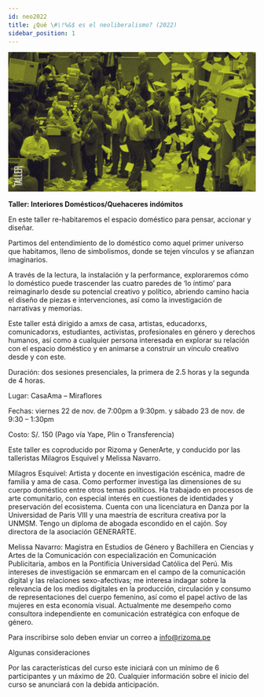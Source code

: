 ```yaml
---
id: neo2022
title: ¿Qué \#\!%&$ es el neoliberalismo? (2022)
sidebar_position: 1
---
```


![Texto alternativo](imgs/2_NEO2022.jpg)
  
**Taller: Interiores Domésticos/Quehaceres indómitos**

En este taller re-habitaremos el espacio doméstico para pensar, accionar y diseñar.

Partimos del entendimiento de lo doméstico como aquel primer universo que habitamos, lleno de simbolismos, donde se tejen vínculos y se afianzan imaginarios.

A través de la lectura, la instalación y la performance, exploraremos cómo lo doméstico puede trascender las cuatro paredes de ‘lo íntimo’ para reimaginarlo desde su potencial creativo y político, abriendo camino hacia el diseño de piezas e intervenciones, así como la investigación de narrativas y memorias.

Este taller está dirigido a amxs de casa, artistas, educadorxs, comunicadorxs, estudiantes, activistas, profesionales en género y derechos humanos, así como a cualquier persona interesada en explorar su relación con el espacio doméstico y en animarse a construir un vínculo creativo desde y con este.

Duración: dos sesiones presenciales, la primera de 2.5 horas y la segunda de 4 horas.

Lugar: CasaAma – Miraflores

Fechas: viernes 22 de nov. de 7:00pm  a 9:30pm. y sábado 23 de nov. de 9:30 – 1:30pm

Costo: S/. 150 (Pago vía Yape, Plin o Transferencia)

Este taller es coproducido por Rizoma y GenerArte, y conducido por las talleristas Milagros Esquivel y Melissa Navarro.

Milagros Esquivel: Artista y docente en investigación escénica, madre de familia y ama de casa. Como performer investiga las dimensiones de su cuerpo doméstico entre otros temas políticos. Ha trabajado en procesos de arte comunitario, con especial interés en cuestiones de identidades y preservación del ecosistema. Cuenta con una licenciatura en Danza por la Universidad de Paris VIII y una maestría de escritura creativa por la UNMSM. Tengo un diploma de abogada escondido en el cajón. Soy directora de la asociación GENERARTE.

Melissa Navarro: Magistra en Estudios de Género y Bachillera en Ciencias y Artes de la Comunicación con especialización en Comunicación Publicitaria, ambos en la Pontificia Universidad Católica del Perú. Mis intereses de investigación se enmarcam en el campo de la comunicación digital y las relaciones sexo-afectivas; me interesa indagar sobre la relevancia de los medios digitales en la producción, circulación y consumo de representaciones del cuerpo femenino, así como el papel activo de las mujeres en esta economía visual. Actualmente me desempeño como consultora independiente en comunicación estratégica con enfoque de género.

Para inscribirse solo deben enviar un correo a info@rizoma.pe

Algunas consideraciones

Por las características del curso este iniciará con un mínimo de 6 participantes y un máximo de 20\. Cualquier información sobre el inicio del curso se anunciará con la debida anticipación.